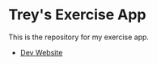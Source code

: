 # Trey's Exercise App
This is the repository for my exercise app.

- [Dev Website](http://almaslegacy.com/trexx)